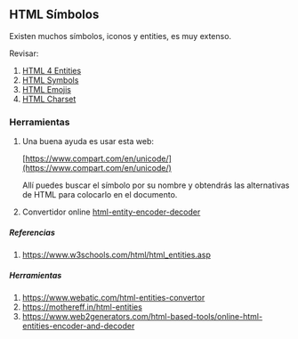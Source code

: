## HTML Símbolos

Existen muchos símbolos, iconos y entities, es muy extenso.

Revisar:

1.  [HTML 4 Entities](https://www.w3schools.com/charsets/ref_html_entities_4.asp)
2.  [HTML Symbols](https://www.w3schools.com/charsets/ref_html_symbols.asp)
3.  [HTML Emojis](https://www.w3schools.com/charsets/ref_emoji_smileys.asp)
4.  [HTML Charset](https://www.w3schools.com/charsets/)

### Herramientas 

1.  Una buena ayuda es usar esta web:

    [https://www.compart.com/en/unicode/](https://www.compart.com/en/unicode/)

    Allí puedes buscar el símbolo por su nombre y obtendrás las alternativas de HTML para colocarlo en el documento.

2. Convertidor online
   [html-entity-encoder-decoder](https://appdevtools.com/html-entity-encoder-decoder)


##### Referencias
1. https://www.w3schools.com/html/html_entities.asp

##### Herramientas
1. https://www.webatic.com/html-entities-convertor
2. https://mothereff.in/html-entities
3. https://www.web2generators.com/html-based-tools/online-html-entities-encoder-and-decoder